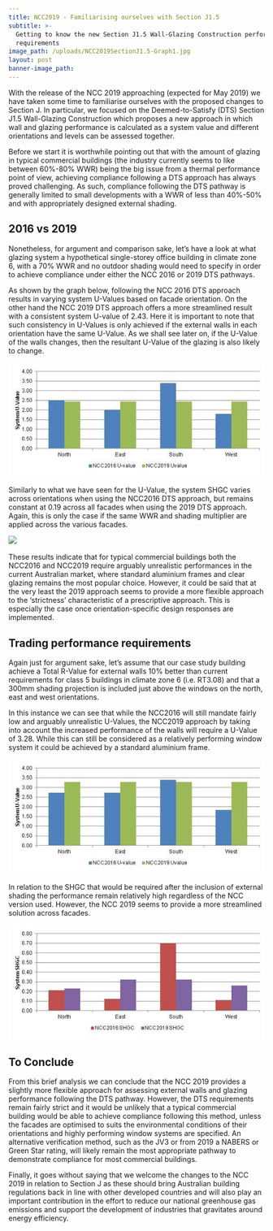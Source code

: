 ```yaml
---
title: NCC2019 - Familiarising ourselves with Section J1.5
subtitle: >-
  Getting to know the new Section J1.5 Wall-Glazing Construction performance
  requirements
image_path: /uploads/NCC2019SectionJ1.5-Graph1.jpg
layout: post
banner-image_path:
---
```


With the release of the NCC 2019 approaching (expected for May 2019) we have taken some time to familiarise ourselves with the proposed changes to Section J. In particular, we focused on the Deemed-to-Satisfy (DTS) Section J1.5 Wall-Glazing Construction which proposes a new approach in which wall and glazing performance is calculated as a system value and different orientations and levels can be assessed together.

Before we start it is worthwhile pointing out that with the amount of glazing in typical commercial buildings (the industry currently seems to like between 60%-80% WWR) being the big issue from a thermal performance point of view, achieving compliance following a DTS approach has always proved challenging. As such, compliance following the DTS pathway is generally limited to small developments with a WWR of less than 40%-50% and with appropriately designed external shading.

## **2016 vs 2019**

Nonetheless, for argument and comparison sake, let’s have a look at what glazing system a hypothetical single-storey office building in climate zone 6, with a 70% WWR and no outdoor shading would need to specify in order to achieve compliance under either the NCC 2016 or 2019 DTS pathways.

As shown by the graph below, following the NCC 2016 DTS approach results in varying system U-Values based on facade orientation. On the other hand the NCC 2019 DTS approach offers a more streamlined result with a consistent system U-value of 2.43. Here it is important to note that such consistency in U-Values is only achieved if the external walls in each orientation have the same U-Value. As we shall see later on, if the U-Value of the walls changes, then the resultant U-Value of the glazing is also likely to change.

![](/uploads/ncc2019sectionj1-5-graph1-2.jpg)

Similarly to what we have seen for the U-Value, the system SHGC varies across orientations when using the NCC2016 DTS approach, but remains constant at 0.19 across all facades when using the 2019 DTS approach. Again, this is only the case if the same WWR and shading multiplier are applied across the various facades.

![](blob:https://app.cloudcannon.com/4613af00-1386-4bd9-8093-bbc40489b729)

These results indicate that for typical commercial buildings both the NCC2016 and NCC2019 require arguably unrealistic performances in the current Australian market, where standard aluminium frames and clear glazing remains the most popular choice. However, it could be said that at the very least the 2019 approach seems to provide a more flexible approach to the ‘strictness’ characteristic of a prescriptive approach. This is especially the case once orientation-specific design responses are implemented.

## **Trading performance requirements**

Again just for argument sake, let’s assume that our case study building achieve a Total R-Value for external walls 10% better than current requirements for class 5 buildings in climate zone 6 (i.e. RT3.08) and that a 300mm shading projection is included just above the windows on the north, east and west orientations.

In this instance we can see that while the NCC2016 will still mandate fairly low and arguably unrealistic U-Values, the NCC2019 approach by taking into account the increased performance of the walls will require a U-Value of 3.28. While this can still be considered as a relatively performing window system it could be achieved by a standard aluminium frame.

![](/uploads/ncc2019sectionj1-5-graph3.jpg)

In relation to the SHGC that would be required after the inclusion of external shading the performance remain relatively high regardless of the NCC version used. However, the NCC 2019 seems to provide a more streamlined solution across facades.

![](/uploads/ncc2019sectionj1-5-graph4.jpg)

## To Conclude

From this brief analysis we can conclude that the NCC 2019 provides a slightly more flexible approach for assessing external walls and glazing performance following the DTS pathway. However, the DTS requirements remain fairly strict and it would be unlikely that a typical commercial building would be able to achieve compliance following this method, unless the facades are optimised to suits the environmental conditions of their orientations and highly performing window systems are specified. An alternative verification method, such as the JV3 or from 2019 a NABERS or Green Star rating, will likely remain the most appropriate pathway to demonstrate compliance for most commercial buildings.

Finally, it goes without saying that we welcome the changes to the NCC 2019 in relation to Section J as these should bring Australian building regulations back in line with other developed countries and will also play an important contribution in the effort to reduce our national greenhouse gas emissions and support the development of industries that gravitates around energy efficiency.<br>
